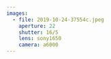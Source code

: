 ```yaml
---
images:
  - file: 2019-10-24-37554c.jpeg
    aperture: 22
    shutter: 16/5
    lens: sony1650
    camera: a6000
---
```

